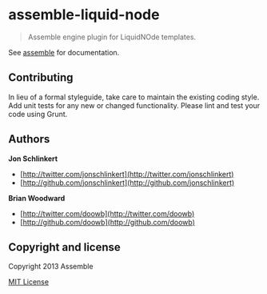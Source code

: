 # assemble-liquid-node

> Assemble engine plugin for LiquidNOde templates.

See [assemble](http://assemble.io) for documentation.

## Contributing
In lieu of a formal styleguide, take care to maintain the existing coding style. Add unit tests for any new or changed functionality. Please lint and test your code using Grunt.


## Authors

**Jon Schlinkert**

+ [http://twitter.com/jonschlinkert](http://twitter.com/jonschlinkert)
+ [http://github.com/jonschlinkert](http://github.com/jonschlinkert)

**Brian Woodward**

+ [http://twitter.com/doowb](http://twitter.com/doowb)
+ [http://github.com/doowb](http://github.com/doowb)


## Copyright and license
Copyright 2013 Assemble

[MIT License](LICENSE-MIT)
